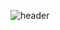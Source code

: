 ![header](https://capsule-render.vercel.app/api?type=waving&color=timeGradient&text=Hello,%20Ladies%20and%20Gentlemen&fontSize=70)

